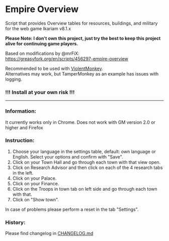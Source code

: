 # Empire Overview
Script that provides Overview tables for resources, buildings, and military for the web game Ikariam v8.1.x

**Please Note: I don't own this project, just try the best to keep this project alive for continuing game players.**

Based on modifications by @mrFiX: https://greasyfork.org/en/scripts/456297-empire-overview

Recommended to be used with [ViolentMonkey](https://violentmonkey.github.io/).   
Alternatives may work, but TamperMonkey as an example has issues with logging. 

### **!!! Install at your own risk !!!**

---

### Information:
It currently works only in Chrome.
Does not work with GM version 2.0 or higher and Firefox

### Instruction:
1. Choose your language in the settings table, default: own language or English. Select your options and confirm with "Save".
2. Click on your Town Hall and go through each town with that view open.
3. Click on Research Advisor and then click on each of the 4 research tabs in the left.
4. Click on your Palace.
5. Click on your Finance.
6. Click on the Troops in town tab on left side and go through each town with that.
7. Click on "Show town".

In case of problems please perform a reset in the tab "Settings".

### History:
Please find changelog in [CHANGELOG.md]

[CHANGELOG.md]: https://github.com/IkariamPro/empire-overview/blob/master/CHANGELOG.md
